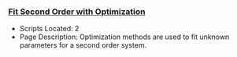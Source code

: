 ### [Fit Second Order with Optimization](https://www.apmonitor.com/pdc/index.php/Main/SecondOrderOptimizationFit)
- Scripts Located: 2
- Page Description: Optimization methods are used to fit unknown parameters for a second order system.
